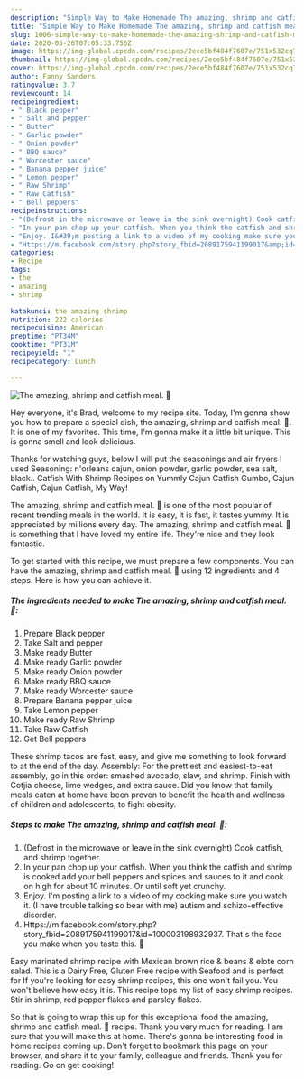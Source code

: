```yaml
---
description: "Simple Way to Make Homemade The amazing, shrimp and catfish meal. 🙂"
title: "Simple Way to Make Homemade The amazing, shrimp and catfish meal. 🙂"
slug: 1006-simple-way-to-make-homemade-the-amazing-shrimp-and-catfish-meal
date: 2020-05-26T07:05:33.756Z
image: https://img-global.cpcdn.com/recipes/2ece5bf484f7607e/751x532cq70/the-amazing-shrimp-and-catfish-meal-🙂-recipe-main-photo.jpg
thumbnail: https://img-global.cpcdn.com/recipes/2ece5bf484f7607e/751x532cq70/the-amazing-shrimp-and-catfish-meal-🙂-recipe-main-photo.jpg
cover: https://img-global.cpcdn.com/recipes/2ece5bf484f7607e/751x532cq70/the-amazing-shrimp-and-catfish-meal-🙂-recipe-main-photo.jpg
author: Fanny Sanders
ratingvalue: 3.7
reviewcount: 14
recipeingredient:
- " Black pepper"
- " Salt and pepper"
- " Butter"
- " Garlic powder"
- " Onion powder"
- " BBQ sauce"
- " Worcester sauce"
- " Banana pepper juice"
- " Lemon pepper"
- " Raw Shrimp"
- " Raw Catfish"
- " Bell peppers"
recipeinstructions:
- "(Defrost in the microwave or leave in the sink overnight) Cook catfish, and shrimp together."
- "In your pan chop up your catfish. When you think the catfish and shrimp is cooked add your bell peppers and spices and sauces to it and cook on high for about 10 minutes. Or until soft yet crunchy."
- "Enjoy. I&#39;m posting a link to a video of my cooking make sure you watch it. (I have trouble talking so bear with me) autism and schizo-effective disorder."
- "Https://m.facebook.com/story.php?story_fbid=2089175941199017&amp;id=100003198932937. That&#39;s the face you make when you taste this. 🙂"
categories:
- Recipe
tags:
- the
- amazing
- shrimp

katakunci: the amazing shrimp 
nutrition: 222 calories
recipecuisine: American
preptime: "PT34M"
cooktime: "PT31M"
recipeyield: "1"
recipecategory: Lunch

---
```



![The amazing, shrimp and catfish meal. 🙂](https://img-global.cpcdn.com/recipes/2ece5bf484f7607e/751x532cq70/the-amazing-shrimp-and-catfish-meal-🙂-recipe-main-photo.jpg)

Hey everyone, it's Brad, welcome to my recipe site. Today, I'm gonna show you how to prepare a special dish, the amazing, shrimp and catfish meal. 🙂. It is one of my favorites. This time, I'm gonna make it a little bit unique. This is gonna smell and look delicious.

Thanks for watching guys, below I will put the seasonings and air fryers I used Seasoning: n&#39;orleans cajun, onion powder, garlic powder, sea salt, black.. Catfish With Shrimp Recipes on Yummly Cajun Catfish Gumbo, Cajun Catfish, Cajun Catfish, My Way!

The amazing, shrimp and catfish meal. 🙂 is one of the most popular of recent trending meals in the world. It is easy, it is fast, it tastes yummy. It is appreciated by millions every day. The amazing, shrimp and catfish meal. 🙂 is something that I have loved my entire life. They're nice and they look fantastic.


To get started with this recipe, we must prepare a few components. You can have the amazing, shrimp and catfish meal. 🙂 using 12 ingredients and 4 steps. Here is how you can achieve it.

<!--inarticleads1-->

##### The ingredients needed to make The amazing, shrimp and catfish meal. 🙂:

1. Prepare  Black pepper
1. Take  Salt and pepper
1. Make ready  Butter
1. Make ready  Garlic powder
1. Make ready  Onion powder
1. Make ready  BBQ sauce
1. Make ready  Worcester sauce
1. Prepare  Banana pepper juice
1. Take  Lemon pepper
1. Make ready  Raw Shrimp
1. Take  Raw Catfish
1. Get  Bell peppers


These shrimp tacos are fast, easy, and give me something to look forward to at the end of the day. Assembly: For the prettiest and easiest-to-eat assembly, go in this order: smashed avocado, slaw, and shrimp. Finish with Cotjia cheese, lime wedges, and extra sauce. Did you know that family meals eaten at home have been proven to benefit the health and wellness of children and adolescents, to fight obesity. 

<!--inarticleads2-->

##### Steps to make The amazing, shrimp and catfish meal. 🙂:

1. (Defrost in the microwave or leave in the sink overnight) Cook catfish, and shrimp together.
1. In your pan chop up your catfish. When you think the catfish and shrimp is cooked add your bell peppers and spices and sauces to it and cook on high for about 10 minutes. Or until soft yet crunchy.
1. Enjoy. I&#39;m posting a link to a video of my cooking make sure you watch it. (I have trouble talking so bear with me) autism and schizo-effective disorder.
1. Https://m.facebook.com/story.php?story_fbid=2089175941199017&amp;id=100003198932937. That&#39;s the face you make when you taste this. 🙂


Easy marinated shrimp recipe with Mexican brown rice &amp; beans &amp; elote corn salad. This is a Dairy Free, Gluten Free recipe with Seafood and is perfect for If you&#39;re looking for easy shrimp recipes, this one won&#39;t fail you. You won&#39;t believe how easy it is. This recipe tops my list of easy shrimp recipes. Stir in shrimp, red pepper flakes and parsley flakes. 

So that is going to wrap this up for this exceptional food the amazing, shrimp and catfish meal. 🙂 recipe. Thank you very much for reading. I am sure that you will make this at home. There's gonna be interesting food in home recipes coming up. Don't forget to bookmark this page on your browser, and share it to your family, colleague and friends. Thank you for reading. Go on get cooking!
